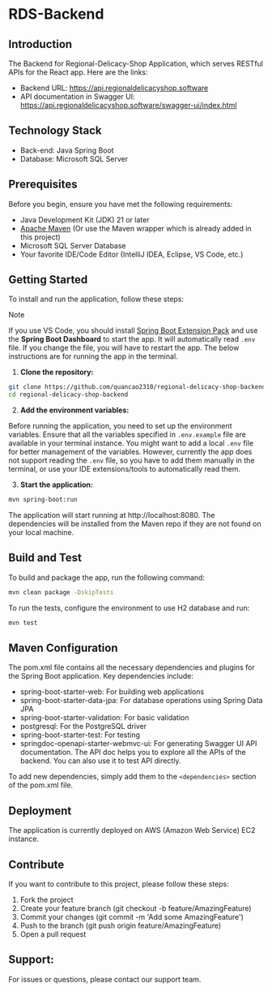 # RDS-Backend

## Introduction

The Backend for Regional-Delicacy-Shop Application, which serves RESTful APIs for the React app. Here are the links:

- Backend URL: https://api.regionaldelicacyshop.software
- API documentation in Swagger UI: https://api.regionaldelicacyshop.software/swagger-ui/index.html

## Technology Stack

- Back-end: Java Spring Boot
- Database: Microsoft SQL Server

## Prerequisites

Before you begin, ensure you have met the following requirements:

- Java Development Kit (JDK) 21 or later
- [Apache Maven](https://maven.apache.org/download.cgi) (Or use the Maven wrapper which is already added in this project)
- Microsoft SQL Server Database
- Your favorite IDE/Code Editor (IntelliJ IDEA, Eclipse, VS Code, etc.)

## Getting Started

To install and run the application, follow these steps:

> [!NOTE]
> If you use VS Code, you should install [Spring Boot Extension Pack](https://marketplace.visualstudio.com/items?itemName=vmware.vscode-boot-dev-pack) and use the **Spring Boot Dashboard** to start the app. It will automatically read `.env` file. If you change the file, you will have to restart the app. The below instructions are for running the app in the terminal.

1. **Clone the repository:**

```sh
git clone https://github.com/quancao2310/regional-delicacy-shop-backend.git
cd regional-delicacy-shop-backend
```

2. **Add the environment variables:**

Before running the application, you need to set up the environment variables. Ensure that all the variables specified in `.env.example` file are available in your terminal instance. You might want to add a local `.env` file for better management of the variables. However, currently the app does not support reading the `.env` file, so you have to add them manually in the terminal, or use your IDE extensions/tools to automatically read them.

3. **Start the application:**

```sh
mvn spring-boot:run
```

The application will start running at http://localhost:8080. The dependencies will be installed from the Maven repo if they are not found on your local machine.

## Build and Test

To build and package the app, run the following command:

```sh
mvn clean package -DskipTests
```

To run the tests, configure the environment to use H2 database and run:

```sh
mvn test
```

## Maven Configuration

The pom.xml file contains all the necessary dependencies and plugins for the Spring Boot application. Key dependencies include:

- spring-boot-starter-web: For building web applications
- spring-boot-starter-data-jpa: For database operations using Spring Data JPA
- spring-boot-starter-validation: For basic validation
- postgresql: For the PostgreSQL driver
- spring-boot-starter-test: For testing
- springdoc-openapi-starter-webmvc-ui: For generating Swagger UI API documentation. The API doc helps you to explore all the APIs of the backend. You can also use it to test API directly.

To add new dependencies, simply add them to the `<dependencies>` section of the pom.xml file.

## Deployment

The application is currently deployed on AWS (Amazon Web Service) EC2 instance.

## Contribute

If you want to contribute to this project, please follow these steps:

1. Fork the project
2. Create your feature branch (git checkout -b feature/AmazingFeature)
3. Commit your changes (git commit -m 'Add some AmazingFeature')
4. Push to the branch (git push origin feature/AmazingFeature)
5. Open a pull request

## Support:

For issues or questions, please contact our support team.
